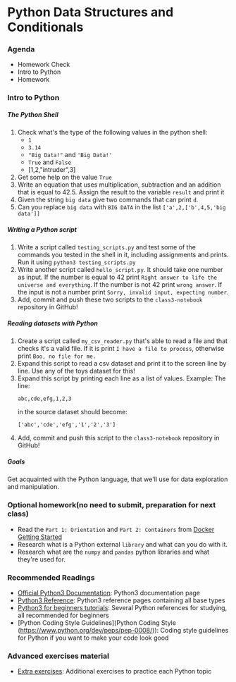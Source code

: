 
# Python Data Structures and Conditionals

### Agenda
* Homework Check
* Intro to Python
* Homework

### Intro to Python

##### The Python Shell
1. Check what's the type of the following values in the python shell:
   * `1`
   * `3.14`
   * `"Big Data!"` and `'Big Data!'`
   * `True` and `False`
   * [1,2,"intruder",3]
2. Get some help on the value `True`
3. Write an equation that uses multiplication, subtraction and an addition that is equal to 42.5. Assign the result to the variable `result` and print it
4. Given the string `big data` give two commands that can print `d`.
5. Can you replace `big data` with `BIG DATA` in the list `['a',2,['b',4,5,'big data']]`

##### Writing a Python script
1. Write a script called `testing_scripts.py` and test some of the commands you tested in the shell in it, including assignments and prints. Run it using `python3 testing_scripts.py`
2. Write another script called `hello_script.py`. It should take one number as input. If the number is equal to 42 print `Right answer to life the universe and everything`. If the number is not 42 print `wrong answer`. If the input is not a number print `Sorry, invalid input, expecting number`.
3. Add, commit and push these two scripts to the `class3-notebook` repository in GitHub!

##### Reading datasets with Python
1. Create a script called `my_csv_reader.py` that's able to read a file and that checks it's a valid file. If it is print `I have a file to process`, otherwise print `Boo, no file for me.`
2. Expand this script to read a csv dataset and print it to the screen line by line. Use any of the toys dataset for this!
3. Expand this script by printing each line as a list of values. Example:
   The line:
   ```
   abc,cde,efg,1,2,3
   ```
   in the source dataset should become:
   ```
   ['abc','cde','efg','1','2','3']
   ```
4. Add, commit and push this script to the `class3-notebook` repository in GitHub!
 
##### Goals
Get acquainted with the Python language, that we'll use for data exploration and manipulation.

### Optional homework(no need to submit, preparation for next class)
* Read the `Part 1: Orientation` and `Part 2: Containers` from [Docker Getting Started](https://docs.docker.com/get-started/)
* Research what is a Python external `library` and what can you do with it.
* Research what are the `numpy` and `pandas` python libraries and what they're used for.

### Recommended Readings
* [Official Python3 Documentation](https://docs.python.org/3/): Python3 documentation page
* [Python3 Reference](https://docs.python.org/3/library/index.html):  Python3 reference pages containing all base types
* [Python3 for beginners tutorials](https://wiki.python.org/moin/BeginnersGuide/NonProgrammers): Several Python references for studying, all recommended for beginners
* [Python Coding Style Guidelines](Python Coding Style (https://www.python.org/dev/peps/pep-0008/)): Coding style guidelines for Python if you want to make your code look good

### Advanced exercises material
* [Extra exercises](./python-bank.md): Additional exercises to practice each Python topic
